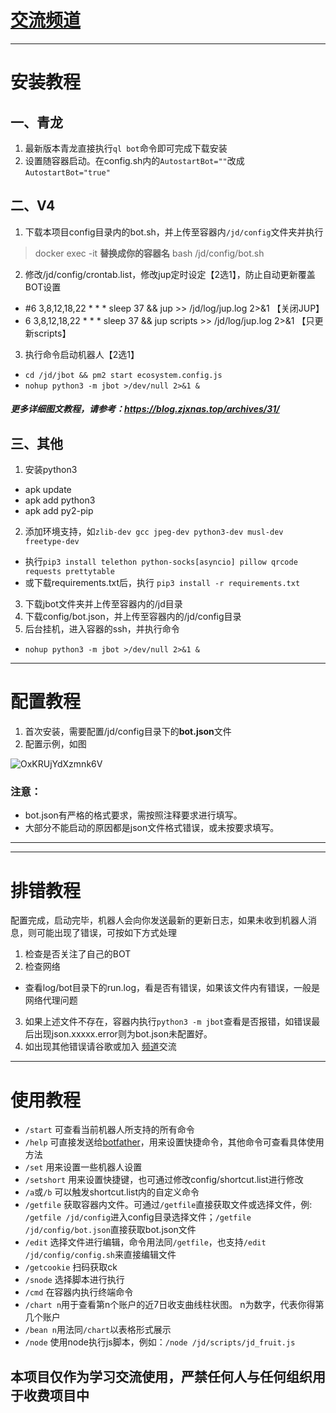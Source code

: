 #  [交流频道](https://t.me/tiangongtong)
-------
#  安装教程
##  一、青龙
1. 最新版本青龙直接执行`ql bot`命令即可完成下载安装
2. 设置随容器启动。在config.sh内的`AutostartBot=""`改成`AutostartBot="true"`
##  二、V4
1. 下载本项目config目录内的bot.sh，并上传至容器内`/jd/config`文件夹并执行
> docker exec -it **替换成你的容器名** bash /jd/config/bot.sh
2. 修改/jd/config/crontab.list，修改jup定时设定【2选1】，防止自动更新覆盖BOT设置
- #6 3,8,12,18,22 * * * sleep 37 && jup >> /jd/log/jup.log 2>&1        【关闭JUP】
- 6 3,8,12,18,22 * * * sleep 37 && jup scripts >> /jd/log/jup.log 2>&1 【只更新scripts】
3. 执行命令启动机器人【2选1】
- `cd /jd/jbot && pm2 start ecosystem.config.js`
- `nohup python3 -m jbot >/dev/null 2>&1 &`
##### 更多详细图文教程，请参考：https://blog.zjxnas.top/archives/31/

## 三、其他
1. 安装python3
- apk update 
- apk add python3
- apk add py2-pip
2. 添加环境支持，如`zlib-dev gcc jpeg-dev python3-dev musl-dev freetype-dev`
- 执行`pip3 install telethon python-socks[asyncio] pillow qrcode requests prettytable`
- 或下载requirements.txt后，执行 `pip3 install -r requirements.txt`
3. 下载jbot文件夹并上传至容器内的/jd目录
4. 下载config/bot.json，并上传至容器内的/jd/config目录
5. 后台挂机，进入容器的ssh，并执行命令
- `nohup python3 -m jbot >/dev/null 2>&1 &`
-------
#  配置教程
1. 首次安装，需要配置/jd/config目录下的**bot.json**文件
2. 配置示例，如图

![OxKRUjYdXzmnk6V](https://i.loli.net/2021/06/14/OxKRUjYdXzmnk6V.png)

### 注意：
- bot.json有严格的格式要求，需按照注释要求进行填写。
- 大部分不能启动的原因都是json文件格式错误，或未按要求填写。
-------
-------
#  排错教程
配置完成，启动完毕，机器人会向你发送最新的更新日志，如果未收到机器人消息，则可能出现了错误，可按如下方式处理
1. 检查是否关注了自己的BOT
2. 检查网络
- 查看log/bot目录下的run.log，看是否有错误，如果该文件内有错误，一般是网络代理问题
3. 如果上述文件不存在，容器内执行`python3 -m jbot`查看是否报错，如错误最后出现json.xxxxx.error则为bot.json未配置好。
4. 如出现其他错误请谷歌或加入
[频道](https://t.me/tiangongtong)交流
-------
#  使用教程
- `/start` 可查看当前机器人所支持的所有命令
- `/help` 可直接发送给[botfather](https://t.me/BotFather)，用来设置快捷命令，其他命令可查看具体使用方法
- `/set` 用来设置一些机器人设置
- `/setshort` 用来设置快捷键，也可通过修改config/shortcut.list进行修改
- `/a`或`/b` 可以触发shortcut.list内的自定义命令
- `/getfile` 获取容器内文件。可通过`/getfile`直接获取文件或选择文件，例: `/getfile /jd/config`进入config目录选择文件；`/getfile /jd/config/bot.json`直接获取bot.json文件
- `/edit` 选择文件进行编辑，命令用法同`/getfile`，也支持`/edit /jd/config/config.sh`来直接编辑文件
- `/getcookie`  扫码获取ck 
- `/snode` 选择脚本进行执行
- `/cmd` 在容器内执行终端命令
- `/chart n`用于查看第n个账户的近7日收支曲线柱状图。 n为数字，代表你得第几个账户
- `/bean n`用法同`/chart`以表格形式展示
- `/node` 使用node执行js脚本，例如：`/node /jd/scripts/jd_fruit.js`
## 本项目仅作为学习交流使用，严禁任何人与任何组织用于收费项目中
